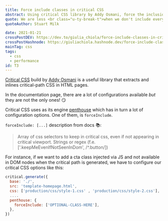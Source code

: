 ```yaml
---
title: Force include classes in critical CSS
abstract: Using critical CSS library by Addy Osmani, force the inclusion of HTML selectors.
quote: We are less <br class="u-ty-break-t">when we don't include everyone
quoteAuthor: Stuart Milk

date: 2021-01-21
crossPostDEV: https://dev.to/giulia_chiola/force-include-classes-in-critical-css-bfc
crossPostHashnode: https://giuliachiola.hashnode.dev/force-include-classes-in-critical-css
mainTag: css
tags:
  - css
  - performance
id: T3
---
```


[Critical CSS](https://github.com/addyosmani/critical) build by [Addy Osmani](https://twitter.com/addyosmani) is a useful library that extracts and inlines critical-path CSS in HTML pages.

In the documentation page, there are a lot of configurations available _but_ they are not the only ones! 😏

Critical CSS uses as its engine [penthouse](https://github.com/pocketjoso/penthouse) which has in turn a lot of configuration options. One of them, is `forceInclude`.

`forceInclude: [...]` description from docs 📚:

> Array of css selectors to keep in critical css, even if not appearing in critical viewport. Strings or regex (f.e. ['.keepMeEvenIfNotSeenInDom', /^\.button/])

For instance, if we want to add a cta class injected via JS and not available in DOM nodes when the critical path is generated, we have to configure our critical CSS options like this:

```javascript
critical.generate({
  base: './',
  src: 'template-homepage.html',
  css: ['production/css/style-1.css' , 'production/css/style-2.css'],
  ....
  penthouse: {
    forceInclude: ['OPTIONAL-CLASS-HERE'],
  },
})
```
